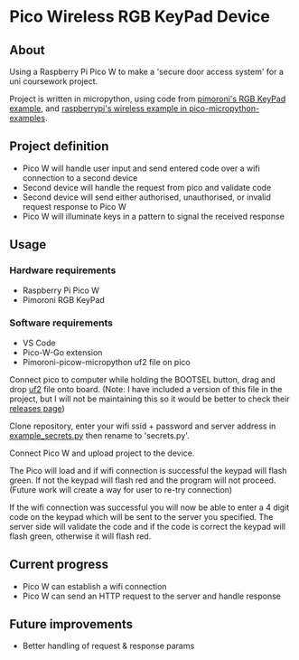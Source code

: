 # Pico Wireless RGB KeyPad Device

## About

Using a Raspberry Pi Pico W to make a 'secure door access system' for a uni coursework project.

Project is written in micropython, using code from [pimoroni's RGB KeyPad example](https://github.com/pimoroni/pimoroni-pico/blob/main/micropython/examples/pico_rgb_keypad/demo.py), and [raspberrypi's wireless example in pico-micropython-examples](https://github.com/raspberrypi/pico-micropython-examples/blob/master/wireless/webserver.py).

## Project definition

- Pico W will handle user input and send entered code over a wifi connection to a second device
- Second device will handle the request from pico and validate code
- Second device will send either authorised, unauthorised, or invalid request response to Pico W
- Pico W will illuminate keys in a pattern to signal the received response

## Usage

### Hardware requirements

- Raspberry Pi Pico W
- Pimoroni RGB KeyPad

### Software requirements

- VS Code
- Pico-W-Go extension
- Pimoroni-picow-micropython uf2 file on pico

Connect pico to computer while holding the BOOTSEL button, drag and drop [uf2](/pimoroni-picow-v1.19.16-micropython.uf2) file onto board. (Note: I have included a version of this file in the project, but I will not be maintaining this so it would be better to check their [releases page](https://github.com/pimoroni/pimoroni-pico/releases))

Clone repository, enter your wifi ssid + password and server address in [example_secrets.py](/example_secrets.py) then rename to 'secrets.py'.

Connect Pico W and upload project to the device.

The Pico will load and if wifi connection is successful the keypad will flash green. If not the keypad will flash red and the program will not proceed. (Future work will create a way for user to re-try connection)

If the wifi connection was successful you will now be able to enter a 4 digit code on the keypad which will be sent to the server you specified. The server side will validate the code and if the code is correct the keypad will flash green, otherwise it will flash red.


## Current progress

- Pico W can establish a wifi connection
- Pico W can send an HTTP request to the server and handle response

## Future improvements

- Better handling of request & response params
